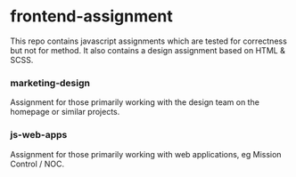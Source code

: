 # frontend-assignment
This repo contains javascript assignments which are tested for correctness but not for method. It also contains a design assignment based on HTML & SCSS.

### marketing-design
Assignment for those primarily working with the design team on the homepage or similar projects.

### js-web-apps
Assignment for those primarily working with web applications, eg Mission Control / NOC.
